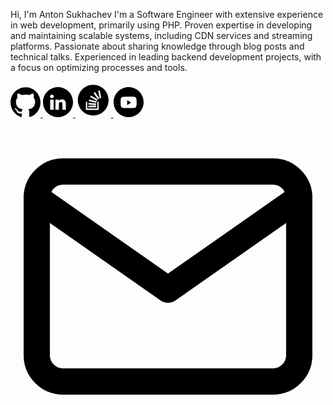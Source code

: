 Hi, I'm Anton Sukhachev
I'm a Software Engineer with extensive experience in web development, primarily using PHP. 
Proven expertise in developing and maintaining scalable systems, including CDN services and streaming platforms. 
Passionate about sharing knowledge through blog posts and technical talks. 
Experienced in leading backend development projects, with a focus on optimizing processes and tools.

<div class="contacts">
<a href="https://github.com/mrsuh" target="_blank">
<svg width="48" height="48" viewBox="0 0 48 48" fill="none" xmlns="http://www.w3.org/2000/svg">
<path fill-rule="evenodd" clip-rule="evenodd" d="M24.0432 0.179932C10.8147 0.179932 0.0876465 11.0878 0.0876465 24.5445C0.0876465 35.3096 6.95165 44.4426 16.4699 47.6643C17.6671 47.8899 18.1067 47.1358 18.1067 46.4922C18.1067 45.9112 18.0845 43.9919 18.0742 41.956C11.4097 43.4299 10.0034 39.0812 10.0034 39.0812C8.9137 36.265 7.34358 35.5161 7.34358 35.5161C5.17009 34.0039 7.50742 34.035 7.50742 34.035C9.91297 34.2065 11.1796 36.5458 11.1796 36.5458C13.3162 40.2707 16.7837 39.1938 18.1507 38.5712C18.3657 36.9969 18.9866 35.9212 19.6716 35.3132C14.3508 34.6971 8.7574 32.6079 8.7574 23.2719C8.7574 20.6118 9.6932 18.4383 11.2256 16.732C10.9769 16.1179 10.1569 13.6402 11.4577 10.2841C11.4577 10.2841 13.4693 9.62928 18.0472 12.7816C19.9581 12.2418 22.0074 11.971 24.0432 11.9618C26.0791 11.971 28.13 12.2418 30.0444 12.7816C34.6167 9.62928 36.6256 10.2841 36.6256 10.2841C37.9295 13.6402 37.1091 16.1179 36.8604 16.732C38.3964 18.4383 39.3259 20.6118 39.3259 23.2719C39.3259 32.6301 33.7218 34.6906 28.3874 35.2938C29.2467 36.0499 30.0123 37.5327 30.0123 39.8059C30.0123 43.0655 29.9845 45.6893 29.9845 46.4922C29.9845 47.1406 30.4157 47.9003 31.63 47.6611C41.1431 44.4357 47.9984 35.3059 47.9984 24.5445C47.9984 11.0878 37.273 0.179932 24.0432 0.179932Z" fill="black"/>
<path fill-rule="evenodd" clip-rule="evenodd" d="M9.16084 35.1623C9.10808 35.2837 8.92084 35.3196 8.75026 35.2365C8.57651 35.157 8.47892 34.992 8.53525 34.8706C8.58682 34.7459 8.77446 34.7116 8.94781 34.7943C9.12196 34.8742 9.22113 35.0408 9.16084 35.1623Z" fill="black"/>
<path fill-rule="evenodd" clip-rule="evenodd" d="M10.1312 36.263C10.0169 36.3707 9.79356 36.3207 9.64203 36.1504C9.48533 35.9805 9.45598 35.7534 9.57181 35.644C9.68963 35.5363 9.90622 35.5867 10.0633 35.7566C10.22 35.9285 10.2506 36.154 10.1312 36.263Z" fill="black"/>
<path fill-rule="evenodd" clip-rule="evenodd" d="M11.0757 37.6662C10.9289 37.7699 10.6889 37.6727 10.5405 37.456C10.3938 37.2394 10.3938 36.9795 10.5437 36.8754C10.6925 36.7713 10.9289 36.8649 11.0793 37.08C11.2256 37.2999 11.2256 37.5601 11.0757 37.6662Z" fill="black"/>
<path fill-rule="evenodd" clip-rule="evenodd" d="M12.3697 39.0219C12.2384 39.1692 11.9587 39.1296 11.754 38.9287C11.5446 38.7322 11.4863 38.4534 11.618 38.3062C11.7509 38.1585 12.0321 38.2 12.2384 38.3994C12.4463 38.5954 12.5097 38.8763 12.3697 39.0219Z" fill="black"/>
<path fill-rule="evenodd" clip-rule="evenodd" d="M14.1548 39.8091C14.0969 39.9999 13.8275 40.0867 13.5562 40.0056C13.2853 39.9221 13.1079 39.6985 13.1627 39.5057C13.219 39.3136 13.4896 39.2232 13.7629 39.31C14.0334 39.3931 14.2112 39.615 14.1548 39.8091Z" fill="black"/>
<path fill-rule="evenodd" clip-rule="evenodd" d="M16.1153 39.9552C16.122 40.1561 15.8919 40.3227 15.6071 40.3259C15.3207 40.3328 15.089 40.1702 15.0859 39.9725C15.0859 39.7696 15.3108 39.6045 15.5972 39.5997C15.882 39.594 16.1153 39.7554 16.1153 39.9552Z" fill="black"/>
<path fill-rule="evenodd" clip-rule="evenodd" d="M17.9397 39.6392C17.9738 39.8353 17.7758 40.0367 17.493 40.0899C17.2149 40.142 16.9575 40.0209 16.9222 39.8264C16.8876 39.6255 17.0892 39.4242 17.3669 39.3721C17.6501 39.3221 17.9036 39.4399 17.9397 39.6392Z" fill="black"/>
</svg>
</a>

<a href="https://www.linkedin.com/in/anton-sukhachev" target="_blank">
<svg width="48" height="48" viewBox="0 0 48 48" fill="none" xmlns="http://www.w3.org/2000/svg">
<path fill-rule="evenodd" clip-rule="evenodd" d="M0 24C0 10.7452 10.7452 0 24 0C37.2548 0 48 10.7452 48 24C48 37.2548 37.2548 48 24 48C10.7452 48 0 37.2548 0 24ZM16.9605 19.8778H11.5216V36.2196H16.9605V19.8778ZM17.3188 14.8227C17.2835 13.2204 16.1377 12 14.277 12C12.4164 12 11.2 13.2204 11.2 14.8227C11.2 16.3918 12.3805 17.6473 14.2064 17.6473H14.2412C16.1377 17.6473 17.3188 16.3918 17.3188 14.8227ZM36.5754 26.8497C36.5754 21.8303 33.8922 19.4941 30.3131 19.4941C27.4254 19.4941 26.1326 21.0802 25.4107 22.1929V19.8783H19.9711C20.0428 21.4117 19.9711 36.22 19.9711 36.22H25.4107V27.0934C25.4107 26.605 25.446 26.1178 25.5898 25.7681C25.9829 24.7924 26.8779 23.7822 28.3805 23.7822C30.3494 23.7822 31.1365 25.2807 31.1365 27.4767V36.2196H36.5752L36.5754 26.8497Z" fill="black"/>
</svg>
</a>

<a href="https://stackoverflow.com/users/7109443/anton-sukhachev" target="_blank">
<?xml version="1.0" ?><svg enable-background="new -1163 1657.697 56.693 56.693" height="56.693px" id="Layer_1" version="1.1" viewBox="-1163 1657.697 56.693 56.693" width="56.693px" xml:space="preserve" xmlns="http://www.w3.org/2000/svg" xmlns:xlink="http://www.w3.org/1999/xlink"><path d="M-1134.653,1662.9163c-13.5996,0-24.625,11.0234-24.625,24.623s11.0254,24.625,24.625,24.625  c13.5985,0,24.6239-11.0254,24.6239-24.625S-1121.0544,1662.9163-1134.653,1662.9163z M-1138.1688,1680.2804l10.5885,6.2452  l-1.3339,2.2612l-10.5891-6.2455L-1138.1688,1680.2804z M-1141.0013,1686.3375l11.8713,3.1913l-0.6814,2.5355l-11.8719-3.1913  L-1141.0013,1686.3375z M-1142.1785,1691.8271l12.2408,1.1279l-0.2408,2.6139l-12.2411-1.1271L-1142.1785,1691.8271z   M-1130.2347,1696.3214l0.0016,2.6257l-12.2936,0.0057l-0.0012-2.6254L-1130.2347,1696.3214z M-1126.0458,1702.4907  c0,0,0,0.6133-0.0206,0.6133v0.01h-19.6694c0,0-0.613,0-0.613-0.01h-0.0209v-12.7936h2.1v10.7336h16.1241v-10.7336h2.0999V1702.4907  z M-1127.153,1686.1653l-6.9266-10.1562l2.1694-1.4792l6.9261,10.1569L-1127.153,1686.1653z M-1124.5138,1684.5271l-2.1025-12.1116  l2.5869-0.449l2.103,12.1117L-1124.5138,1684.5271z"/></svg>
</a>

<a href="https://www.youtube.com/@mrsuh" target="_blank">
<svg width="48" height="48" viewBox="0 0 48 48" fill="none" xmlns="http://www.w3.org/2000/svg">
<path fill-rule="evenodd" clip-rule="evenodd" d="M0 24C0 10.7452 10.7452 0 24 0C37.2548 0 48 10.7452 48 24C48 37.2548 37.2548 48 24 48C10.7452 48 0 37.2548 0 24ZM36.265 18.0732C35.9706 16.9422 35.1031 16.0516 34.0016 15.7493C32.0054 15.2 24 15.2 24 15.2C24 15.2 15.9946 15.2 13.9983 15.7493C12.8967 16.0516 12.0292 16.9422 11.7348 18.0732C11.2 20.123 11.2 24.4 11.2 24.4C11.2 24.4 11.2 28.6768 11.7348 30.7268C12.0292 31.8578 12.8967 32.7484 13.9983 33.0508C15.9946 33.6 24 33.6 24 33.6C24 33.6 32.0054 33.6 34.0016 33.0508C35.1031 32.7484 35.9706 31.8578 36.265 30.7268C36.8 28.6768 36.8 24.4 36.8 24.4C36.8 24.4 36.8 20.123 36.265 18.0732Z" fill="black"/>
<path fill-rule="evenodd" clip-rule="evenodd" d="M21.6 28.8V20.8L28 24.8001L21.6 28.8Z" fill="black"/>
</svg>
</a>

<a href="mailto:mrsuh6@gmail.com">
<svg xmlns="http://www.w3.org/2000/svg" viewBox="0 0 24 21" fill="none" stroke="black" stroke-width="2" stroke-linecap="round" stroke-linejoin="round"><path d="M4 4h16c1.1.0 2 .9 2 2v12c0 1.1-.9 2-2 2H4c-1.1.0-2-.9-2-2V6c0-1.1.9-2 2-2z"></path><polyline points="22,6 12,13 2,6"></polyline></svg>
</a>

</div>
